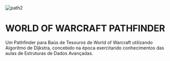 ![path2](https://github.com/Ajnus/WORLD_OF_WARCRAFT_PATHFINDER/assets/8205907/8f0c3c09-bae0-4bb8-928e-1d94a9cdce1e)

# WORLD OF WARCRAFT PATHFINDER

Um Pathfinder para Baús de Tesouros de World of Warcraft utilizando Algoritmo de Dijkstra, concebido na época exercitando conhecimentos das aulas de Estruturas de Dados Avançadas. 
